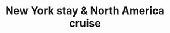 ---
category: rest-of-the-world
title: New York stay & North America cruise
class: new-york-stay-and-north-america-cruise
cruiseline: Take in New York, Boston, Portland and more with this city stay and cruise
price: 1799
nights: 10
cruise-url: https://www.secretescapes.com/new-york-stay-and-north-america-cruise-sheraton-new-york-times-square-hotel-and-carnival-sunshine/sale?utm_source=SE&utm_medium=hub_offer&utm_campaign=cruise_20160329
---